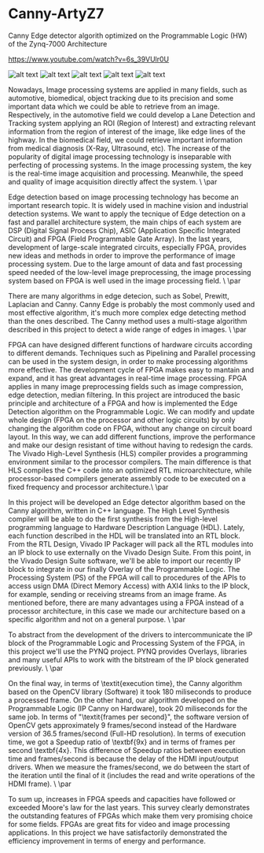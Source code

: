 # Canny-ArtyZ7
Canny Edge detector algorith optimized on the Programmable Logic (HW) of the Zynq-7000 Architecture

https://www.youtube.com/watch?v=6s_39VUlr0U

![alt text](https://imgur.com/bKwGCx8)
![alt text](https://imgur.com/Izc7nkP)
![alt text](https://imgur.com/vBWzqCv)
![alt text](https://imgur.com/IVyDtJY)
![alt text](https://imgur.com/frIadVr)

Nowadays, Image processing systems are applied in many fields, such as automotive, biomedical, object tracking due to its precision and some important data which we could be able to retrieve from an image. Respectively, in the automotive field we could develop a Lane Detection and Tracking system applying an ROI (Region of Interest) and extracting relevant information from the region of interest of the image, like edge lines of the highway. In the biomedical field, we could retrieve important information from medical diagnosis (X-Ray, Ultrasound, etc). The increase of the popularity of digital image processing technology is inseparable with perfecting of processing systems. In the image processing system, the key is the real-time image acquisition and processing. Meanwhile, the speed and quality of image acquisition directly affect the system. \\ \par


Edge detection based on image processing technology has become an important research topic. It is widely used in machine vision and industrial detection systems. 
We want to apply the tecnique of Edge detection on a fast and parallel architecture system, the main chips of each system are DSP (Digital Signal Process Chip), ASIC (Application Specific Integrated Circuit) and FPGA (Field Programmable Gate Array). In the last years, development of large-scale integrated circuits, especially FPGA, provides new ideas and methods in order to improve the performance of image processing system. Due to the large amount of data and fast processing speed needed of the low-level image preprocessing, the image processing system based on FPGA is well used in the image processing field. \\ \par

There are many algorithms in edge detecion, such as Sobel, Prewitt, Laplacian and Canny. Canny Edge is probably the most commonly used and most effective algorithm, it's much more complex edge detecting method than the ones described. The Canny method uses a multi-stage algorithm described in this project to detect a wide range of edges in images. \\ \par

FPGA can have designed different functions of hardware circuits according to different demands. Techniques such as Pipelining and Parallel processing can be used in the system design, in order to make processing algorithms more effective. The development cycle of FPGA makes easy to mantain and expand, and it has great advantages in real-time image processing. FPGA applies in many image preprocessing fields such as image compression, edge detection, median filtering. In this project are introduced the basic principle and architecture of a FPGA and how is implemented the Edge Detection algorithm on the Programmable Logic. We can modify and update whole design (FPGA on the processor and other logic circuits) by only changing the algorithm code on FPGA, without any change on circuit board layout. In this way, we can add different functions, improve the performance and make our design resistant of time without having to redesign the cards. The Vivado High-Level Synthesis (HLS) compiler provides a programming environment similar to the processor compilers. The main difference is that HLS compiles the C++ code into an optimized RTL microarchitecture, while processor-based compilers generate assembly code to be executed on a fixed frequency and processor architecture.\\ \par


In this project will be developed an Edge detector algorithm based on the Canny algorithm, written in C++ language. The High Level Synthesis compiler will be able to do the first synthesis from the High-level programming language to Hardware Description Language (HDL). Lately, each function described in the HDL will be translated into an RTL block. From the RTL Design, Vivado IP Packager will pack all the RTL modules into an IP block to use externally on the Vivado Design Suite. From this point, in the Vivado Design Suite software, we'll be able to import our recently IP block to integrate in our finally Overlay of the Programmable Logic. The Processing System (PS) of the FPGA will call to procedures of the APIs to access usign DMA (Direct Memory Access) with AXI4 links to the IP block, for example, sending or receiving streams from an image frame. As mentioned before, there are many advantages using a FPGA instead of a processor architecture, in this case we made our architecture based on a specific algorithm and not on a general purpose. \\ \par


To abstract from the development of the drivers to intercommunicate the IP block of the Programmable Logic and Processing System of the FPGA, in this project we'll use the PYNQ project. PYNQ provides Overlays, libraries and many useful APIs to work with the bitstream of the IP block generated previously. \\ \par

On the final way, in terms of \textit{execution time}, the Canny algorithm based on the OpenCV library (Software) it took 180 miliseconds to produce a processed frame. On the other hand, our algorithm developed on the Programmable Logic (IP Canny on Hardware), took 20 miliseconds for the same job. In terms of "\textit{frames per second}", the software version of OpenCV gets approximately 9 frames/second instead of the Hardware version of 36.5 frames/second (Full-HD resolution). In terms of execution time, we got a Speedup ratio of \textbf{9x} and in terms of frames per second \textbf{4x}. This difference of Speedup ratios between execution time and frames/second is because the delay of the HDMI input/output drivers. When we measure the frames/second, we do between the start of the iteration until the final of it (includes the read and write operations of the HDMI frame). \\ \par


To sum up, increases in FPGA speeds and capacities have followed or exceeded Moore's law for the last years. This survey clearly demonstrates the outstanding features of FPGAs which make them very promising choice for some fields. FPGAs are great fits for video and image processing applications. In this project we have satisfactorily demonstrated the efficiency improvement in terms of energy and performance.

